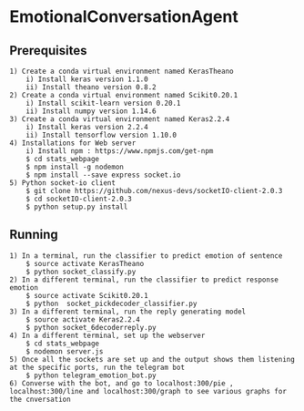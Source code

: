 # EmotionalConversationAgent

## Prerequisites

    1) Create a conda virtual environment named KerasTheano
        i) Install keras version 1.1.0
        ii) Install theano version 0.8.2
    2) Create a conda virtual environment named Scikit0.20.1
        i) Install scikit-learn version 0.20.1
        ii) Install numpy version 1.14.6
    3) Create a conda virtual environment named Keras2.2.4
        i) Install keras version 2.2.4
        ii) Install tensorflow version 1.10.0
    4) Installations for Web server
        i) Install npm : https://www.npmjs.com/get-npm 
        $ cd stats_webpage
        $ npm install -g nodemon
        $ npm install --save express socket.io
    5) Python socket-io client
        $ git clone https://github.com/nexus-devs/socketIO-client-2.0.3
        $ cd socketIO-client-2.0.3
        $ python setup.py install
       
       
## Running


    1) In a terminal, run the classifier to predict emotion of sentence
        $ source activate KerasTheano
        $ python socket_classify.py
    2) In a different terminal, run the classifier to predict response emotion
        $ source activate Scikit0.20.1
        $ python  socket_pickdecoder_classifier.py
    3) In a different terminal, run the reply generating model
        $ source activate Keras2.2.4
        $ python socket_6decoderreply.py
    4) In a different terminal, set up the webserver
        $ cd stats_webpage
        $ nodemon server.js
    5) Once all the sockets are set up and the output shows them listening at the specific ports, run the telegram bot
        $ python telegram_emotion_bot.py
    6) Converse with the bot, and go to localhost:300/pie , localhost:300/line and localhost:300/graph to see various graphs for the cnversation
